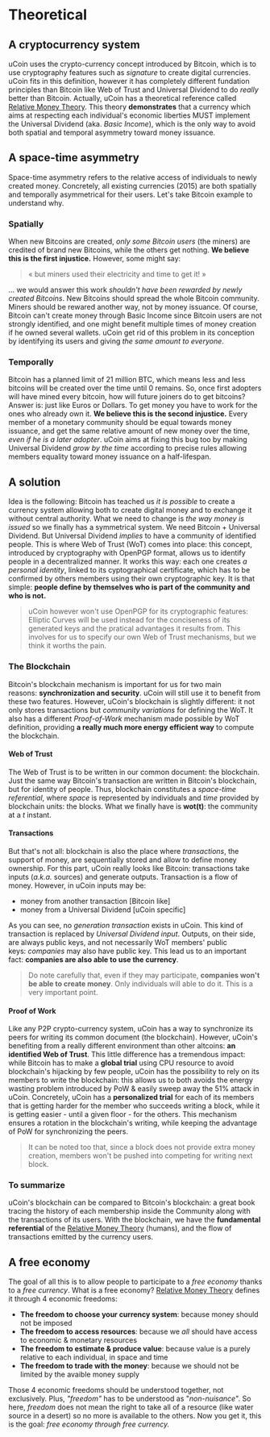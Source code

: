 # Theoretical

## A cryptocurrency system

uCoin uses the crypto-currency concept introduced by Bitcoin, which is to use cryptography features such as _signature_ to create digital currencies. uCoin fits in this definition, however it has completely different fundation principles than Bitcoin like Web of Trust and Universal Dividend to do _really_ better than Bitcoin. Actually, uCoin has a theoretical reference called [Relative Money Theory](http://vit.free.fr/TRM/en_US/). This theory **demonstrates** that a currency which aims at respecting each individual's economic liberties MUST implement the Universal Dividend (aka. _Basic Income_), which is the only way to avoid both spatial and temporal asymmetry toward money issuance.

## A space-time asymmetry

Space-time asymmetry refers to the relative access of individuals to newly created money. Concretely, all existing currencies (2015) are both spatially and temporally asymmetrical for their users. Let's take Bitcoin example to understand why.

### Spatially

When new Bitcoins are created, _only some Bitcoin users_ (the miners) are credited of brand new Bitcoins, while the others get nothing. **We believe this is the first injustice.** However, some might say:

> <div class="ui message">« but miners used their electricity and time to get it! »</div>

... we would answer this work _shouldn't have been rewarded by newly created Bitcoins_. New Bitcoins should spread the whole Bitcoin community. Miners should be rewared another way, not by money issuance. Of course, Bitcoin can't create money through Basic Income since Bitcoin users are not strongly identified, and one might benefit multiple times of money creation if he owned several wallets. uCoin get rid of this problem in its conception by identifying its users and giving _the same amount to everyone_.

### Temporally

Bitcoin has a planned limit of 21 million BTC, which means less and less bitcoins will be created over the time until 0 remains. So, once first adopters will have mined every bitcoin, how will future joiners do to get bitcoins? Answer is: just like Euros or Dollars. To get money you have to work for the ones who already own it. **We believe this is the second injustice.** Every member of a monetary community should be equal towards money issuance, and get the same relative amount of new money over the time, _even if he is a later adopter_. uCoin aims at fixing this bug too by making Universal Dividend _grow by the time_ according to precise rules allowing members equality toward money issuance on a half-lifespan.

## A solution

Idea is the following: Bitcoin has teached us _it is possible_ to create a currency system allowing both to create digital money and to exchange it without central authority. What we need to change is _the way money is issued_ so we finally has a symmetrical system. We need Bitcoin + Universal Dividend. But Universal Dividend _implies_ to have a community of identified people. This is where Web of Trust (WoT) comes into place: this concept, introduced by cryptography with OpenPGP format, allows us to identify people in a decentralized manner. It works this way: each one creates _a personal identity_, linked to its cyptographical certificate, which has to be confirmed by others members using their own cryptographic key. It is that simple: **people define by themselves who is part of the community and who is not.**

> uCoin however won't use OpenPGP for its cryptographic features: Elliptic Curves will be used instead for the conciseness of its generated keys and the pratical advantages it results from. This involves for us to specify our own Web of Trust mechanisms, but we think it worths the pain.

### The Blockchain

Bitcoin's blockchain mechanism is important for us for two main reasons: **synchronization and security**. uCoin will still use it to benefit from these two features. However, uCoin's blockchain is slightly different: it not only stores transactions but _community variations_ for defining the WoT. It also has a different _Proof-of-Work_ mechanism made possible by WoT definition, providing **a really much more energy efficient way** to compute the blockchain.

#### Web of Trust

The Web of Trust is to be written in our common document: the blockchain. Just the same way Bitcoin's transaction are written in Bitcoin's blockchain, but for identity of people. Thus, blockchain constitutes a _space-time referential_, where _space_ is represented by individuals and _time_ provided by blockchain units: the blocks. What we finally have is **wot(t)**: the community at a _t_ instant.

#### Transactions

But that's not all: blockchain is also the place where _transactions_, the support of money, are sequentially stored and allow to define money ownership. For this part, uCoin really looks like Bitcoin: transactions take inputs (_a.k.a._ sources) and generate outputs. Transaction is a flow of money. However, in uCoin inputs may be:

*   money from another transaction [Bitcoin like]
*   money from a Universal Dividend [uCoin specific]

As you can see, no _generation transaction_ exists in uCoin. This kind of transaction is replaced by _Universal Dividend input_. Outputs, on their side, are always public keys, and not necessarily WoT members' public keys: _companies_ may also have public key. This lead us to an important fact: **companies are also able to use the currency**.

> Do note carefully that, even if they may participate, **companies won't be able to create money**. Only individuals will able to do it. This is a very important point.

#### Proof of Work

Like any P2P crypto-currency system, uCoin has a way to synchronize its peers for writing its common document (the blockchain). However, uCoin's benefiting from a really different environment than other altcoins: **an identified Web of Trust**. This little difference has a tremendous impact: while Bitcoin has to make a **global trial** using CPU resource to avoid blockchain's hijacking by few people, uCoin has the possibility to rely on its members to write the blockchain: this allows us to both avoids the energy wasting problem introduced by PoW & easily sweep away the 51% attack in uCoin. Concretely, uCoin has a **personalized trial** for each of its members that is getting harder for the member who succeeds writing a block, while it is getting easier - until a given floor - for the others. This mechanism ensures a rotation in the blockchain's writing, while keeping the advantage of PoW for synchronizing the peers.

> It can be noted too that, since a block does not provide extra money creation, members won't be pushed into competing for writing next block.

### To summarize

uCoin's blockchain can be compared to Bitcoin's blockchain: a great book tracing the history of each membership inside the Community along with the transactions of its users. With the blockchain, we have the **fundamental referential** of the [Relative Money Theory](http://vit.free.fr/TRM/en_US/) (humans), and the flow of transactions emitted by the currency users.

## A free economy

The goal of all this is to allow people to participate to a _free economy_ thanks to a _free currency_. What is a free economy? [Relative Money Theory](http://vit.free.fr/TRM/en_US/) defines it through 4 economic freedoms:

*   **The freedom to choose your currency system**: because money should not be imposed
*   **The freedom to access resources**: because we _all_ should have access to economic & monetary resources
*   **The freedom to estimate & produce value**: because value is a purely relative to each individual, in space and time
*   **The freedom to trade with the money**: because we should not be limited by the avaible money supply

Those 4 economic freedoms should be understood together, not exclusively. Plus, _"freedom"_ has to be understood as "_non-nuisance_". So here, _freedom_ does not mean the right to take all of a resource (like water source in a desert) so no more is available to the others. Now you get it, this is the goal: _free economy through free currency._
